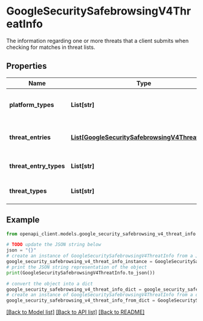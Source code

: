 # GoogleSecuritySafebrowsingV4ThreatInfo

The information regarding one or more threats that a client submits when checking for matches in threat lists.

## Properties

Name | Type | Description | Notes
------------ | ------------- | ------------- | -------------
**platform_types** | **List[str]** | The platform types to be checked. | [optional] 
**threat_entries** | [**List[GoogleSecuritySafebrowsingV4ThreatEntry]**](GoogleSecuritySafebrowsingV4ThreatEntry.md) | The threat entries to be checked. | [optional] 
**threat_entry_types** | **List[str]** | The entry types to be checked. | [optional] 
**threat_types** | **List[str]** | The threat types to be checked. | [optional] 

## Example

```python
from openapi_client.models.google_security_safebrowsing_v4_threat_info import GoogleSecuritySafebrowsingV4ThreatInfo

# TODO update the JSON string below
json = "{}"
# create an instance of GoogleSecuritySafebrowsingV4ThreatInfo from a JSON string
google_security_safebrowsing_v4_threat_info_instance = GoogleSecuritySafebrowsingV4ThreatInfo.from_json(json)
# print the JSON string representation of the object
print(GoogleSecuritySafebrowsingV4ThreatInfo.to_json())

# convert the object into a dict
google_security_safebrowsing_v4_threat_info_dict = google_security_safebrowsing_v4_threat_info_instance.to_dict()
# create an instance of GoogleSecuritySafebrowsingV4ThreatInfo from a dict
google_security_safebrowsing_v4_threat_info_from_dict = GoogleSecuritySafebrowsingV4ThreatInfo.from_dict(google_security_safebrowsing_v4_threat_info_dict)
```
[[Back to Model list]](../README.md#documentation-for-models) [[Back to API list]](../README.md#documentation-for-api-endpoints) [[Back to README]](../README.md)


